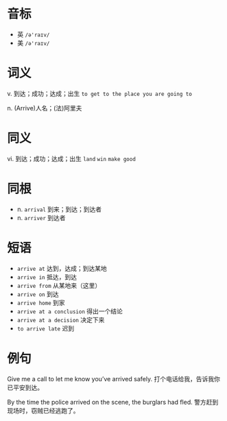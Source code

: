 # 音标

- 英 `/ə'raɪv/`
- 美 `/ə'raɪv/`

# 词义

v. 到达；成功；达成；出生
`to get to the place you are going to`

n. (Arrive)人名；(法)阿里夫


# 同义

vi. 到达；成功；达成；出生
`land` `win` `make good`

# 同根

- n. `arrival` 到来；到达；到达者
- n. `arriver` 到达者

# 短语

- `arrive at` 达到，达成；到达某地
- `arrive in` 抵达，到达
- `arrive from` 从某地来（这里）
- `arrive on` 到达
- `arrive home` 到家
- `arrive at a conclusion` 得出一个结论
- `arrive at a decision` 决定下来
- `to arrive late` 迟到

# 例句

Give me a call to let me know you’ve arrived safely.
打个电话给我，告诉我你已平安到达。

By the time the police arrived on the scene, the burglars had fled.
警方赶到现场时，窃贼已经逃跑了。


